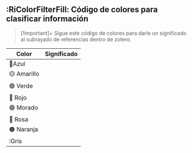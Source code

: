 ## :RiColorFilterFill: Código de colores para clasificar información

> [!important]+ 
> Sigue este código de colores para darle un significado al subrayado de referencias dentro de zotero.

| **Color**   | **Significado** |
| ----------- | --------------- |
| 🔵Azul      |                 |
| 🟡 Amarillo |                 |
| 🟢 Verde    |                 |
| 🔴 Rojo     |                 |
| 🟣 Morado   |                 |
| 🐖 Rosa     |                 |
| 🟠 Naranja  |                 |
| ❕Gris       |                 |


